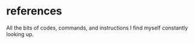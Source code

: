 # references
All the bits of codes, commands, and instructions I find myself constantly looking up. 
